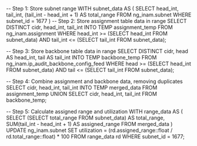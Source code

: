 -- Step 1: Store subnet range
WITH subnet_data AS (
    SELECT head_int, tail_int, (tail_int - head_int + 1) AS total_range
    FROM ng_inam.subnet
    WHERE subnet_id = 1677
)
-- Step 2: Store assignment table data in range
SELECT DISTINCT cidr, head_int, tail_int
INTO TEMP assignment_temp
FROM ng_inam.assignment
WHERE head_int >= (SELECT head_int FROM subnet_data)
  AND tail_int <= (SELECT tail_int FROM subnet_data);

-- Step 3: Store backbone table data in range
SELECT DISTINCT cidr, head AS head_int, tail AS tail_int
INTO TEMP backbone_temp
FROM ng_inam.ip_audit_backbone_config_feed
WHERE head >= (SELECT head_int FROM subnet_data)
  AND tail <= (SELECT tail_int FROM subnet_data);

-- Step 4: Combine assignment and backbone data, removing duplicates
SELECT cidr, head_int, tail_int
INTO TEMP merged_data
FROM assignment_temp
UNION
SELECT cidr, head_int, tail_int
FROM backbone_temp;

-- Step 5: Calculate assigned range and utilization
WITH range_data AS (
    SELECT 
        (SELECT total_range FROM subnet_data) AS total_range,
        SUM(tail_int - head_int + 1) AS assigned_range
    FROM merged_data
)
UPDATE ng_inam.subnet
SET utilization = (rd.assigned_range::float / rd.total_range::float) * 100
FROM range_data rd
WHERE subnet_id = 1677;
